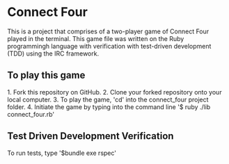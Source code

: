 <h1>Connect Four</h1>
<p>This is a project that comprises of a two-player game of Connect Four played in the terminal. This game file was written on the Ruby programmingh language with verification with test-driven development (TDD) using the IRC framework.</p>

<h2>To play this game</h2>
1. Fork this repository on GitHub.
2. Clone your forked repository onto your local computer.
3. To play the game, 'cd' into the connect_four project folder.
4. Initiate the game by typing into the command line '$ ruby ./lib connect_four.rb'

<h2>Test Driven Development Verification</h2>
<p>To run tests, type '$bundle exe rspec'
